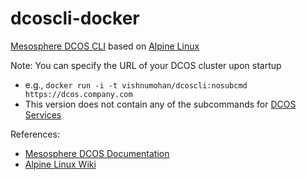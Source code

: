 # dcoscli-docker

[Mesosphere DCOS CLI](https://docs.mesosphere.com/using/cli/) based on [Alpine Linux](http://alpinelinux.org/about/)

Note: You can specify the URL of your DCOS cluster upon startup
- e.g., `docker run -i -t vishnumohan/dcoscli:nosubcmd https://dcos.company.com`
- This version does not contain any of the subcommands for [DCOS Services](https://docs.mesosphere.com/reference/servicestatus/)

References:
- [Mesosphere DCOS Documentation](https://docs.mesosphere.com)
- [Alpine Linux Wiki](http://wiki.alpinelinux.org/wiki/Main_Page)
